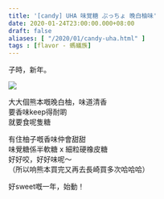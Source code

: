 ```yaml
---
title: '[candy] UHA 味覚糖 ぷっちょ 晚白柚味'
date: 2020-01-24T23:00:00.000+08:00
draft: false
aliases: [ "/2020/01/candy-uha.html" ]
tags : [flavor - 螞蟻族]
---
```


子時，新年。  

![](/images/uhabanpeiyu.jpg)

大大個熊本嘅晚白柚，味道清香  
要香味keep得耐啲  
就要食呢隻糖  
  
有住柚子嘅香味仲會甜甜  
味覺糖係半軟糖 x 細粒硬橡皮糖  
好好咬，好好味呢～  
（所以响熊本買完又再去長崎買多次哈哈哈）  
  
好sweet嘅一年，始動！